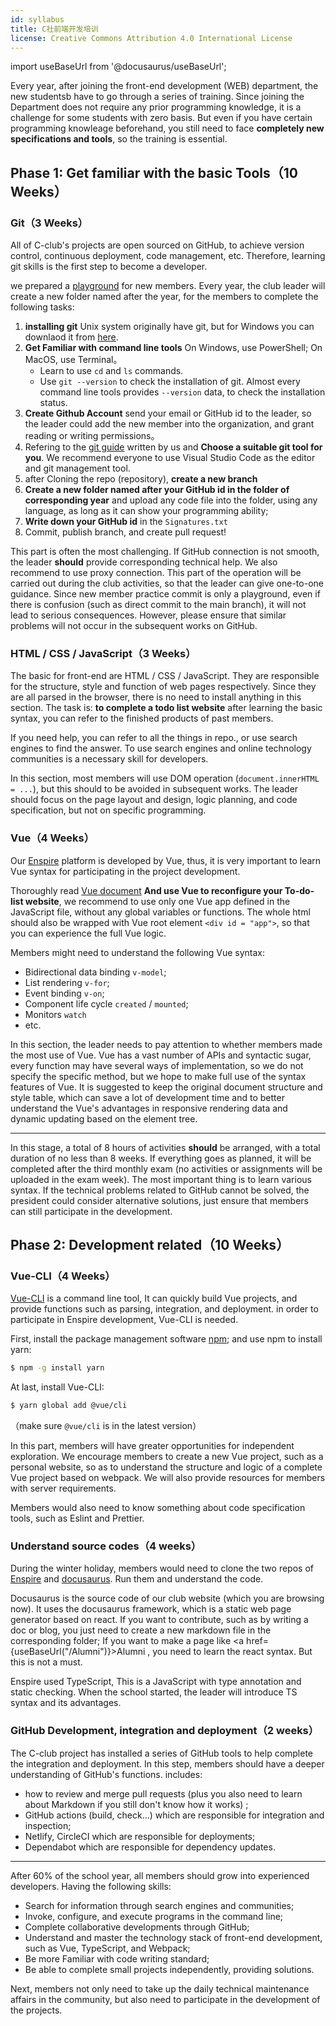 ```yaml
---
id: syllabus
title: C社前端开发培训
license: Creative Commons Attribution 4.0 International License
---
```


import useBaseUrl from '@docusaurus/useBaseUrl';

Every year, after joining the front-end development (WEB) department, the new studentsb have to go through a series of training. Since joining the Department does not require any prior programming knowledge, it is a challenge for some students with zero basis. But even if you have certain programming knowleage beforehand, you still need to face **completely new specifications and tools**, so the training is essential.

## Phase 1: Get familiar with the basic Tools（10 Weeks）

### Git（3 Weeks）

All of C-club's projects are open sourced on GitHub, to achieve version control, continuous deployment, code management, etc. Therefore, learning git skills is the first step to become a developer.

we prepared a [playground](https://github.com/Computerization/New-member-practice-commit) for new members. Every year, the club leader will create a new folder named after the year, for the members to complete the following tasks:

1. **installing git** Unix system originally have git, but for Windows you can downlaod it from [here](https://git-scm.com/download/win).
2. **Get Familiar with command line tools** On Windows, use PowerShell; On MacOS, use Terminal。
   - Learn to use `cd` and `ls` commands.
   - Use `git --version` to check the installation of git. Almost every command line tools provides `--version` data, to check the installation status.
3. **Create Github Account** send your email or GitHub id to the leader, so the leader could add the new member into the organization, and grant reading or writing permissions。
4. Refering to the [git guide](https://github.com/Computerization/New-member-practice-commit/blob/master/README.md) written by us and **Choose a suitable git tool for you**. We recommend everyone to use Visual Studio Code as the editor and git management tool.
5. after Cloning the repo (repository), **create a new branch**
6. **Create a new folder named after your GitHub id in the folder of corresponding year** and upload any code file into the folder, using any language, as long as it can show your programming ability;
7. **Write down your GitHub id** in the `Signatures.txt`
8. Commit, publish branch, and create pull request!

This part is often the most challenging. If GitHub connection is not smooth, the leader **should** provide corresponding technical help. We also recommend to use proxy connection. This part of the operation will be carried out during the club activities, so that the leader can give one-to-one guidance. Since new member practice commit is only a playground, even if there is confusion (such as direct commit to the main branch), it will not lead to serious consequences. However, please ensure that similar problems will not occur in the subsequent works on GitHub.

### HTML / CSS / JavaScript（3 Weeks）

The basic for front-end are HTML / CSS / JavaScript. They are responsible for the structure, style and function of web pages respectively. Since they are all parsed in the browser, there is no need to install anything in this section. The task is: **to complete a todo list website** after learning the basic syntax, you can refer to the finished products of past members.

If you need help, you can refer to all the things in repo., or use search engines to find the answer. To use search engines and online technology communities is a necessary skill for developers.

In this section, most members will use DOM operation (`document.innerHTML = ...`), but this should to be avoided in subsequent works.
The leader should focus on the page layout and design, logic planning, and code specification, but not on specific programming.

### Vue（4 Weeks）

Our [Enspire](./enspire/what-is-enspire.md) platform is developed by Vue, thus, it is very important to learn Vue syntax for participating in the project development.

Thoroughly read [Vue document](https://vuejs.org/v2/guide/) **And use Vue to reconfigure your To-do-list website**, we recommend to use only one Vue app defined in the JavaScript file, without any global variables or functions. The whole html should also be wrapped with Vue root element `<div id = "app">`, so that you can experience the full Vue logic.

Members might need to understand the following Vue syntax:

- Bidirectional data binding `v-model`;
- List rendering `v-for`;
- Event binding `v-on`;
- Component life cycle `created` / `mounted`;
- Monitors `watch`
- etc.

In this section, the leader needs to pay attention to whether members made the most use of Vue. Vue has a vast number of APIs and syntactic sugar, every function may have several ways of implementation, so we do not specify the specific method, but we hope to make full use of the syntax features of Vue. It is suggested to keep the original document structure and style table, which can save a lot of development time and to better understand the Vue's advantages in responsive rendering data and dynamic updating based on the element tree.

---

In this stage, a total of 8 hours of activities **should** be arranged, with a total duration of no less than 8 weeks. If everything goes as planned, it will be completed after the third monthly exam (no activities or assignments will be uploaded in the exam week). The most important thing is to learn various syntax. If the technical problems related to GitHub cannot be solved, the president could consider alternative solutions, just ensure that members can still participate in the development.

## Phase 2: Development related（10 Weeks）

### Vue-CLI（4 Weeks）

[Vue-CLI](https://cli.vuejs.org/zh/guide/) is a command line tool, It can quickly build Vue projects, and provide functions such as parsing, integration, and deployment. in order to participate in Enspire development, Vue-CLI is needed.

First, install the package management software [npm](https://www.npmjs.com/get-npm); and use npm to install yarn:

```bash
$ npm -g install yarn
```

At last, install Vue-CLI:

```bash
$ yarn global add @vue/cli
```

（make sure `@vue/cli` is in the latest version）

In this part, members will have greater opportunities for independent exploration. We encourage members to create a new Vue project, such as a personal website, so as to understand the structure and logic of a complete Vue project based on webpack. We will also provide resources for members with server requirements.

Members would also need to know something about code specification tools, such as Eslint and Prettier.

### Understand source codes（4 weeks）

During the winter holiday, members would need to clone the two repos of [Enspire](https://github.com/Computerization/Enspire) and [docusaurus](https://github.com/Computerization/docusaurus). Run them and understand the code.

Docusaurus is the source code of our club website (which you are browsing now). It uses the docusaurus framework, which is a static web page generator based on react. If you want to contribute, such as by writing a doc or blog, you just need to create a new markdown file in the corresponding folder; If you want to make a page like <a href={useBaseUrl("/Alumni")}>Alumni</a> , you need to learn the react syntax. But this is not a must.

Enspire used TypeScript, This is a JavaScript with type annotation and static checking. When the school started, the leader will introduce TS syntax and its advantages.

### GitHub Development, integration and deployment（2 weeks）

The C-club project has installed a series of GitHub tools to help complete the integration and deployment. In this step, members should have a deeper understanding of GitHub's functions. includes:

- how to review and merge pull requests (plus you also need to learn about Markdown if you still don't know how it works) ;
- GitHub actions (build, check...) which are responsible for integration and inspection;
- Netlify, CircleCI which are responsible for deployments;
- Dependabot which are responsible for dependency updates.

---

After 60% of the school year, all members should grow into experienced developers. Having the following skills:

- Search for information through search engines and communities;
- Invoke, configure, and execute programs in the command line;
- Complete collaborative developments through GitHub;
- Understand and master the technology stack of front-end development, such as Vue, TypeScript, and Webpack;
- Be more Familiar with code writing standard;
- Be able to complete small projects independently, providing solutions.

Next, members not only need to take up the daily technical maintenance affairs in the community, but also need to participate in the development of the projects.
